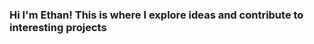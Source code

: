 ### Hi I'm Ethan! This is where I explore ideas and contribute to interesting projects

<!-- 
##  Currently Learning 🌱

![Svelte](https://img.shields.io/badge/svelte-%23f1413d.svg?style=for-the-badge&logo=svelte&logoColor=white)
![Go](https://img.shields.io/badge/go-%2300ADD8.svg?style=for-the-badge&logo=go&logoColor=white)
![Rust](https://img.shields.io/badge/rust-%23000000.svg?style=for-the-badge&logo=rust&logoColor=white)
![ChatGPT](https://img.shields.io/badge/chatGPT-74aa9c?style=for-the-badge&logo=openai&logoColor=white)
-->

<!-- 
Archive:
![React Native](https://img.shields.io/badge/react_native-%2320232a.svg?style=for-the-badge&logo=react&logoColor=%2361DAFB)
-->

<!--##  Active Projects 🔭
- [**VirtualAgents360**](https://github.com/Ethansev/virtualagents360) (Office management web app written in Nextjs/Typescript/Nodejs/Sanity CMS)
- **TravelMate** (Travel app that lets users research with a spreadsheet schema, create itineraries, and track expenses)

## 
ethanbutformal@gmail.com
-->

<!-- https://dribbble.com/EthanFromTinder -->

<!-- [![Top Langs](https://github-readme-stats.vercel.app/api/top-langs/?username=ethansev&layout=compact)](https://github.com/anuraghazra/github-readme-stats) -->


<!--
https://github.com/Ileriayo/markdown-badges 
-->
